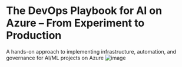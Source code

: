 # The DevOps Playbook for AI on Azure – From Experiment to Production
A hands-on approach to implementing infrastructure, automation, and governance for AI/ML projects on Azure
![image](https://github.com/user-attachments/assets/21d4f262-c50a-4281-9078-f270a6198115)




